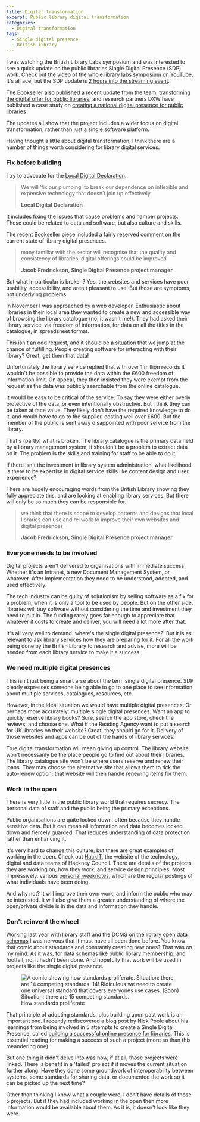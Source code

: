 ```yaml
---
title: Digital transformation
excerpt: Public library digital transformation
categories:
  - Digital transformation
tags:
  - Single digital presence
  - British library
---
```


I was watching the British Library Labs symposium and was interested to see a quick update on the public libraries Single Digital Presence (SDP) work. Check out the video of the whole [library labs symposium on YouTube](https://www.youtube.com/watch?v=ZCdakFvVYEc). It's all ace, but the SDP update is [2 hours into the streaming event](https://youtu.be/ZCdakFvVYEc?t=7216). 

The Bookseller also published a recent update from the team, [transforming the digital offer for public libraries](https://www.thebookseller.com/blogs/transforming-digital-offer-public-libraries-1220211), and research partners DXW have published a case study on [creating a national digital presence for public libraries](https://www.dxw.com/case-studies/creating-a-national-digital-presence-for-public-libraries/)

The updates all show that the project includes a wider focus on digital transformation, rather than just a single software platform.

Having thought a little about digital transformation, I think there are a number of things worth considering for library digital services.

### Fix before building

I try to advocate for the [Local Digital Declaration](https://localdigital.gov.uk/declaration/).

> We will ‘fix our plumbing’ to break our dependence on inflexible and expensive technology that doesn’t join up effectively
>
> **Local Digital Declaration**

It includes fixing the issues that cause problems and hamper projects. These could be related to data and software, but also culture and skills.

The recent Bookseller piece included a fairly reserved comment on the current state of library digital presences.

> many familiar with the sector will recognise that the quality and consistency of libraries’ digital offerings could be improved
>
> **Jacob Fredrickson, Single Digital Presence project manager**

But what in particular is broken? Yes, the websites and services have poor usability, accessibility, and aren't pleasant to use. But those are symptoms, not underlying problems.

In November I was approached by a web developer. Enthusiastic about libraries in their local area they wanted to create a new and accessible way of browsing the library catalogue (no, it wasn't me!). They had asked their library service, via freedom of information, for data on all the titles in the catalogue, in spreadsheet format.

This isn't an odd request, and it should be a situation that we jump at the chance of fulfilling. People creating software for interacting with their library? Great, get them that data!

Unfortunately the library service replied that with over 1 million records it wouldn't be possible to provide the data within the £600 freedom of information limit. On appeal, they then insisted they were exempt from the request as the data was publicly searchable from the online catalogue.

It would be easy to be critical of the service. To say they were either overly protective of the data, or even intentionally obstructive. But I think they can be taken at face value. They likely don't have the required knowledge to do it, and would have to go to the supplier, costing well over £600. But the member of the public is sent away disappointed with poor service from the library.

That's (partly) what is broken. The library catalogue is the primary data held by a library management system, it shouldn't be a problem to extract data on it. The problem is the skills and training for staff to be able to do it.

If there isn't the investment in library system administration, what likelihood is there to be expertise in digital service skills like content design and user experience?

There are hugely encouraging words from the British Library showing they fully appreciate this, and are looking at enabling library services. But there will only be so much they can be responsible for.

> we think that there is scope to develop patterns and designs that local libraries can use and re-work to improve their own websites and digital presences
>
> **Jacob Fredrickson, Single Digital Presence project manager**

### Everyone needs to be involved

Digital projects aren't delivered to organisations with immediate success. Whether it's an Intranet, a new Document Management System, or whatever. After implementation they need to be understood, adopted, and used effectively.

The tech industry can be guilty of solutionism by selling software as a fix for a problem, when it is only a tool to be used by people. But on the other side, libraries will buy software without considering the time and investment they need to put in. The funding rarely goes far enough to appreciate that whatever it costs to create and deliver, you will need a lot more after that.

It's all very well to demand 'where's the single digital presence?' But it is as relevant to ask library services how they are preparing for it. For all the work being done by the British Library to research and advise, more will be needed from each library service to make it a success.

### We need multiple digital presences

This isn't just being a smart arse about the term single digital presence. SDP clearly expresses someone being able to go to one place to see information about multiple services, catalogues, resources, etc.

However, in the ideal situation we would have multiple digital presences. Or perhaps more accurately: multiple single digital presences. Want an app to quickly reserve library books? Sure, search the app store, check the reviews, and choose one. What if the Reading Agency want to put a search for UK libraries on their website? Great, they should go for it. Delivery of those websites and apps can be out of the hands of library services.

True digital transformation will mean giving up control. The library website won't necessarily be the place people go to find out about their libraries. The library catalogue site won't be where users reserve and renew their loans. They may choose the alternative site that allows them to tick the auto-renew option; that website will then handle renewing items for them.

### Work in the open

There is very little in the public library world that requires secrecy. The personal data of staff and the public being the primary exceptions.

Public organisations are quite locked down, often because they handle sensitive data. But it can mean all information and data becomes locked down and fiercely guarded. That reduces understanding of data protection rather than enhancing it.

It's very hard to change this culture, but there are great examples of working in the open. Check out [HackIT](https://hackit.org.uk/), the website of the technology, digital and data teams of Hackney Council. There are details of the projects they are working on, how they work, and service design principles. Most impressively, various [personal weeknotes](https://hackit.org.uk/how-we-work/weeknotes), which are the regular postings of what individuals have been doing.

And why not? It will improve their own work, and inform the public who may be interested. It will also give them a greater understanding of where the open/private divide is in the data and information they handle.

### Don't reinvent the wheel

Working last year with library staff and the DCMS on the [library open data schemas](https://schema.librarydata.uk/) I was nervous that it must have all been done before. You know that comic about standards and constantly creating new ones? That was on my mind. As it was, for data schemas like public library membership, and footfall, no, it hadn't been done. And hopefully that work will be used in projects like the single digital presence.

<figure>
  <img src="https://imgs.xkcd.com/comics/standards.png" alt="A comic showing how standards proliferate. Situation: there are 14 competing standards. 14! Ridiculous we need to create one universal standard that covers everyones use cases. (Soon) Situation: there are 15 competing standards."/>
  <figcaption>How standards proliferate</figcaption>
</figure>

That principle of adopting standards, plus building upon past work is an important one. I recently rediscovered a blog post by Nick Poole about his learnings from being involved in 5 attempts to create a Single Digital Presence, called [building a successful online presence for libraries](https://nickpoole.org.uk/online-libraries/). This is essential reading for making a success of such a project (more so than this meandering one). 

But one thing it didn't delve into was how, if at all, those projects were linked. There is benefit in a 'failed' project if it moves the current situation further along. Have they done some groundwork of interoperability between systems, some standards for sharing data, or documented the work so it can be picked up the next time?

Other than thinking I know what a couple were, I don't have details of those 5 projects. But if they had included working in the open then more information would be available about them. As it is, it doesn't look like they were.
